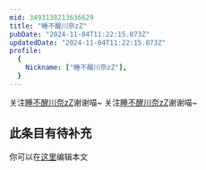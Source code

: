 ```yaml
---
mid: 3493138213636629
title: "睡不醒川奈zZ"
pubDate: "2024-11-04T11:22:15.073Z"
updatedDate: "2024-11-04T11:22:15.073Z"
profile:
  {
    Nickname: ["睡不醒川奈zZ"],
  }
---
```


关注[睡不醒川奈zZ](https://space.bilibili.com/3493138213636629)谢谢喵~ 关注[睡不醒川奈zZ](https://space.bilibili.com/3493138213636629)谢谢喵~

## 此条目有待补充
你可以在[这里](https://github.com/Yuhanawa/VTuber.ICU-Content/edit/master/v/睡不醒川奈zZ/index.md)编辑本文
